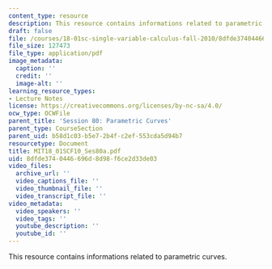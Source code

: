 ```yaml
---
content_type: resource
description: This resource contains informations related to parametric curves.
draft: false
file: /courses/18-01sc-single-variable-calculus-fall-2010/8dfde3740446696d8d98f6ce2d33de03_MIT18_01SCF10_Ses80a.pdf
file_size: 127473
file_type: application/pdf
image_metadata:
  caption: ''
  credit: ''
  image-alt: ''
learning_resource_types:
- Lecture Notes
license: https://creativecommons.org/licenses/by-nc-sa/4.0/
ocw_type: OCWFile
parent_title: 'Session 80: Parametric Curves'
parent_type: CourseSection
parent_uid: b58d1c03-b5e7-2b4f-c2ef-553cda5d94b7
resourcetype: Document
title: MIT18_01SCF10_Ses80a.pdf
uid: 8dfde374-0446-696d-8d98-f6ce2d33de03
video_files:
  archive_url: ''
  video_captions_file: ''
  video_thumbnail_file: ''
  video_transcript_file: ''
video_metadata:
  video_speakers: ''
  video_tags: ''
  youtube_description: ''
  youtube_id: ''
---
```

This resource contains informations related to parametric curves.